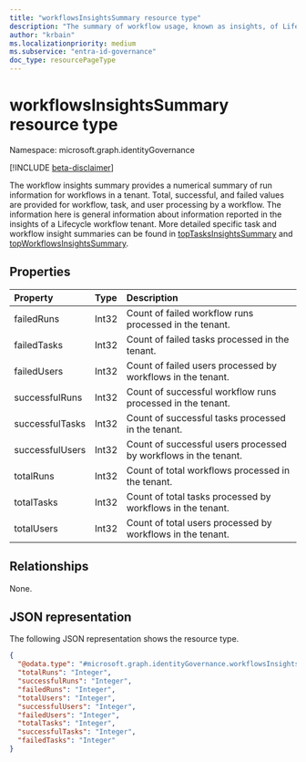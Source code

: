 ```yaml
---
title: "workflowsInsightsSummary resource type"
description: "The summary of workflow usage, known as insights, of Lifecycle Workflows in a tenant."
author: "krbain"
ms.localizationpriority: medium
ms.subservice: "entra-id-governance"
doc_type: resourcePageType
---
```


# workflowsInsightsSummary resource type

Namespace: microsoft.graph.identityGovernance

[!INCLUDE [beta-disclaimer](../../includes/beta-disclaimer.md)]

The workflow insights summary provides a numerical summary of run information for workflows in a tenant. Total, successful, and failed values are provided for workflow, task, and user processing by a workflow. The information here is general information about information reported in the insights of a Lifecycle workflow tenant. More detailed specific task and workflow insight summaries can be found in [topTasksInsightsSummary](identitygovernance-toptasksinsightssummary.md) and [topWorkflowsInsightsSummary](identitygovernance-topworkflowsinsightssummary.md).

## Properties

|Property|Type|Description|
|:---|:---|:---|
|failedRuns|Int32|Count of failed workflow runs processed in the tenant.|
|failedTasks|Int32|Count of failed tasks processed in the tenant.|
|failedUsers|Int32|Count of failed users processed by workflows in the tenant.|
|successfulRuns|Int32|Count of successful workflow runs processed in the tenant.|
|successfulTasks|Int32|Count of successful tasks processed in the tenant.|
|successfulUsers|Int32|Count of successful users processed by workflows in the tenant.|
|totalRuns|Int32|Count of total workflows processed in the tenant.|
|totalTasks|Int32|Count of total tasks processed by workflows in the tenant.|
|totalUsers|Int32|Count of total users processed by workflows in the tenant.|

## Relationships

None.

## JSON representation

The following JSON representation shows the resource type.
<!-- {
  "blockType": "resource",
  "@odata.type": "microsoft.graph.identityGovernance.workflowsInsightsSummary"
}
-->
``` json
{
  "@odata.type": "#microsoft.graph.identityGovernance.workflowsInsightsSummary",
  "totalRuns": "Integer",
  "successfulRuns": "Integer",
  "failedRuns": "Integer",
  "totalUsers": "Integer",
  "successfulUsers": "Integer",
  "failedUsers": "Integer",
  "totalTasks": "Integer",
  "successfulTasks": "Integer",
  "failedTasks": "Integer"
}
```
